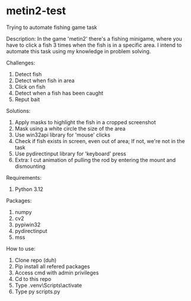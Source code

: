 # metin2-test

Trying to automate fishing game task

Description:
In the game 'metin2' there's a fishing minigame, where you have to click a fish 3 times when the fish is in a specific area. I intend to automate this task using my knowledge in problem solving.

Challenges:

1. Detect fish
2. Detect when fish in area
3. Click on fish
4. Detect when a fish has been caught
5. Reput bait

Solutions:

1. Apply masks to highlight the fish in a cropped screenshot
2. Mask using a white circle the size of the area
3. Use win32api library for 'mouse' clicks
4. Check if fish exists in screen, even out of area; If not, we're not in the task
5. Use pydirectinput library for 'keyboard' press
6. Extra: I cut animation of pulling the rod by entering the mount and dismounting

Requirements:

1. Python 3.12

Packages:

1. numpy
2. cv2
3. pypiwin32
4. pydirectinput
5. mss

How to use:

1. Clone repo (duh)
2. Pip install all refered packages
3. Access cmd with admin privileges
4. Cd to this repo
5. Type .venv\Scripts\activate
6. Type py scripts.py

